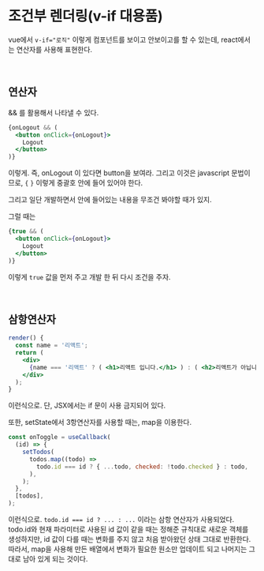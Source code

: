 # 조건부 렌더링(v-if 대용품)

vue에서 `v-if="로직"` 이렇게 컴포넌트를 보이고 안보이고를 할 수 있는데, react에서는 연산자를 사용해 표현한다.

<br/>

## 연산자

 && 를 활용해서 나타낼 수 있다.

```jsx
{onLogout && (
  <button onClick={onLogout}>
    Logout
  </button>
)}
```

이렇게. 즉, onLogout 이 있다면 button을 보여라. 그리고 이것은 javascript 문법이므로, `{` `}` 이렇게 중괄호 안에 들어 있어야 한다.

그리고 일단 개발하면서 안에 들어있는 내용을 무조건 봐야할 때가 있지.

그럴 때는 

```jsx
{true && (
  <button onClick={onLogout}>
    Logout
  </button>
)}
```

이렇게 `true` 값을 먼저 주고 개발 한 뒤 다시 조건을 주자.

<br/>

## 삼항연산자

```jsx
render() {
  const name = '리액트';
  return (
    <div>
      {name === '리액트' ? ( <h1>리액트 입니다.</h1> ) : ( <h2>리액트가 아닙니다.</h2> )}
    </div>
  );
}
```

이런식으로. 단, JSX에서는 if 문이 사용 금지되어 있다.

또한, setState에서 3항연산자를 사용할 때는, map을 이용한다.

```jsx
const onToggle = useCallback(
  (id) => {
    setTodos(
      todos.map((todo) =>
        todo.id === id ? { ...todo, checked: !todo.checked } : todo,
      ),
    );
  },
  [todos],
);
```

이런식으로. `todo.id === id ? ... : ...` 이라는 삼항 연산자가 사용되었다. todo.id와 현재 파라미터로 사용된 id 값이 같을 때는 정해준 규칙대로 새로운 객체를 생성하지만, id 값이 다를 때는 변화를 주지 않고 처음 받아왔던 상태 그대로 반환한다. 따라서, map을 사용해 만든 배열에서 변화가 필요한 원소만 업데이트 되고 나머지는 그대로 남아 있게 되는 것이다.